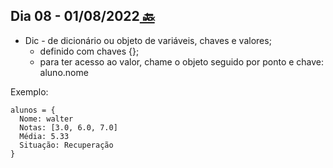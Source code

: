 ## Dia 08 - 01/08/2022[  🔙](../../README.md)

- Dic - de dicionário ou objeto de variáveis, chaves e valores;
  - definido com chaves {};
  - para ter acesso ao valor, chame o objeto seguido por ponto e chave: aluno.nome

Exemplo:
```
alunos = {
  Nome: walter
  Notas: [3.0, 6.0, 7.0] 
  Média: 5.33
  Situação: Recuperação
}
```